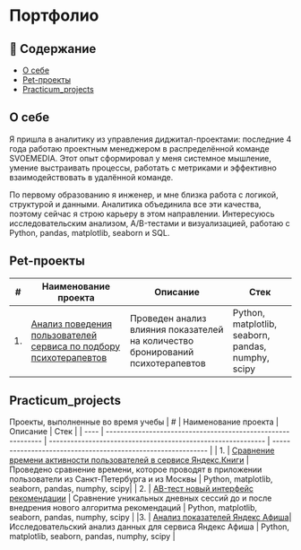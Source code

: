 # Портфолио
## 📌 Содержание
- [О себе](#о-себе)
- [Pet-проекты](#pet-проекты)
- [Practicum_projects](#practicum_projects)
## О себе
Я пришла в аналитику из управления диджитал-проектами: последние 4 года работаю проектным менеджером в распределённой команде SVOEMEDIA. Этот опыт сформировал у меня системное мышление, умение выстраивать процессы, работать с метриками и эффективно взаимодействовать в удалённой команде.

По первому образованию я инженер, и мне близка работа с логикой, структурой и данными. Аналитика объединила все эти качества, поэтому сейчас я строю карьеру в этом направлении. Интересуюсь исследовательским анализом, A/B-тестами и визуализацией, работаю с Python, pandas, matplotlib, seaborn и SQL.

## Pet-проекты
| #    | Наименование проекта                | Описание                                                     | Стек                                                         |
| ---- | ------------------------------------------------------------ | ------------------------------------------------------------ | ------------------------------------------------------------ |
| 1.   | [Анализ поведения пользователей сервиса по подбору психотерапевтов](https://github.com/alexandra-popova1/Portfolio/blob/main/PET-projects/Alter_analys.ipynb) | Проведен анализ влияния показателей на количество бронирований психотерапевтов| Python, matplotlib, seaborn, pandas, numphy,  scipy|

## Practicum_projects
Проекты, выполненные во время учебы
| #    | Наименование проекта                | Описание                                                     | Стек                                                         |
| ---- | ------------------------------------------------------------ | ------------------------------------------------------------ | ------------------------------------------------------------ |
| 1.   | [Сравнение времени активности пользователей в сервисе Яндекс.Книги](https://github.com/alexandra-popova1/Practicum_projects/blob/main/Comparison%20of%20Yandex%20Books%20Activity%20Time.ipynb) | Проведено сравнение времени, которое проводят в приложении пользователи из Санкт-Петербурга и из Москвы | Python, matplotlib, seaborn, pandas, numphy,  scipy|
| 2.   | [AB-тест новый интерфейс рекомендации](https://github.com/alexandra-popova1/Practicum_projects/blob/main/AB-test%20new%20interface.ipynb) | Сравнение уникальных дневных сессий до и после внедрения нового алгоритма рекомендаций | Python, matplotlib, seaborn, pandas, numphy,  scipy |
|3. | [Анализ показателей Яндекс Афиша](https://github.com/alexandra-popova1/Practicum_projects/blob/main/Analysis_Yandex_Afisha.ipynb)| Исследовательский анализ данных для сервиса Яндекс Афиша | Python, matplotlib, seaborn, pandas, numphy,  scipy |
